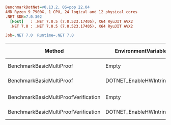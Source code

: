 ``` ini

BenchmarkDotNet=v0.13.2, OS=pop 22.04
AMD Ryzen 9 7900X, 1 CPU, 24 logical and 12 physical cores
.NET SDK=7.0.302
  [Host]   : .NET 7.0.5 (7.0.523.17405), X64 RyuJIT AVX2
  .NET 7.0 : .NET 7.0.5 (7.0.523.17405), X64 RyuJIT AVX2

Job=.NET 7.0  Runtime=.NET 7.0  

```
|                               Method |       EnvironmentVariables |     Mean |   Error |  StdDev | Ratio | RatioSD |  Allocated | Alloc Ratio |
|------------------------------------- |--------------------------- |---------:|--------:|--------:|------:|--------:|-----------:|------------:|
|             BenchmarkBasicMultiProof |                      Empty | 181.3 ms | 1.60 ms | 1.50 ms |  1.00 |    0.00 |  3378.1 KB |        1.00 |
|             BenchmarkBasicMultiProof | DOTNET_EnableHWIntrinsic=0 | 236.7 ms | 2.25 ms | 2.10 ms |  1.31 |    0.02 | 3378.93 KB |        1.00 |
|                                      |                            |          |         |         |       |         |            |             |
| BenchmarkBasicMultiProofVerification |                      Empty | 143.5 ms | 0.71 ms | 0.66 ms |  1.00 |    0.00 |  313.49 KB |        1.00 |
| BenchmarkBasicMultiProofVerification | DOTNET_EnableHWIntrinsic=0 | 185.4 ms | 0.42 ms | 0.37 ms |  1.29 |    0.01 |  313.79 KB |        1.00 |
